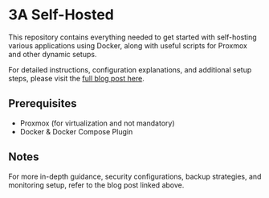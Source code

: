 # 3A Self-Hosted

This repository contains everything needed to get started with self-hosting various applications using Docker, along with useful scripts for Proxmox and other dynamic setups.

For detailed instructions, configuration explanations, and additional setup steps, please visit the [full blog post here](https://kraaakilo.com).

## Prerequisites

- Proxmox (for virtualization and not mandatory)
- Docker & Docker Compose Plugin

## Notes

For more in-depth guidance, security configurations, backup strategies, and monitoring setup, refer to the blog post linked above.
